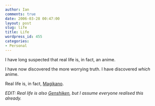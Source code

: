 ```yaml
---
author: Ian
comments: true
date: 2006-03-28 00:47:00
layout: post
slug: life
title: Life
wordpress_id: 455
categories:
- Personal
---
```


I have long suspected that real life is, in fact, an anime.  

I have now discovered the more worrying truth.  I have discovered *which* anime.  

Real life is, in fact, <a href="http://www.animenfo.com/animetitle,3552,xdifgc,magikano.html">Magikano</a>.  

<i>EDIT: Real life is also <a href="http://www.animenfo.com/animetitle,1442,qifeae,genshiken.html">Genshiken</a>, but I assume everyone realised this already.</i>
